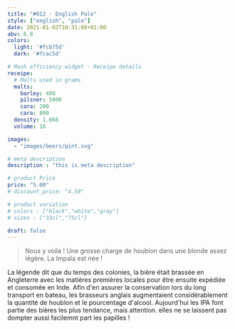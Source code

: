 ```yaml
---
title: "#012 - English Pale"
style: ["english", "pale"]
date: 2021-01-02T10:31:00+01:00
abv: 6.8
colors:
  light: '#fcb75d'
  dark: '#fcac5d'

# Mash efficiency widget - Receipe details
receipe:
  # Malts used in grams
  malts:
    barley: 400
    pilsner: 5000
    cara: 200
    cara: 800
  density: 1.068
  volume: 18

images:
  - "images/beers/pint.svg"

# meta description
description : "this is meta description"

# product Price
price: "5.00"
# discount_price: "4.50"

# product variation
# colors : ["black","white","gray"]
# sizes : ["33cl","75cl"]

draft: false
---
```


> Nous y voila ! Une grosse charge de houblon dans une blonde assez légère. La Impala est née !

La légende dit que du temps des colonies, la bière était brassée en Angleterre avec les matières premières locales pour être ensuite expédiée et consomée en Inde. Afin d'en assurer la conservation lors du long transport en bateau, les brasseurs anglais augmentaient considérablement la quantité de houblon et le pourcentage d'alcool. Aujourd'hui les IPA font partie des bières les plus tendance, mais attention. elles ne se laissent pas dompter aussi facilemnt part les papilles !